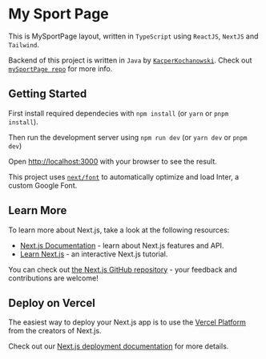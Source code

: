 # My Sport Page

This is MySportPage layout, written in `TypeScript` using `ReactJS`, `NextJS` and `Tailwind`.

Backend of this project is written in `Java` by [`KacperKochanowski`](https://github.com/KacperKochanowski). Check out [`mySportPage repo`](https://github.com/KacperKochanowski/mySportPage) for more info.

## Getting Started

First install required dependecies with `npm install` (or `yarn` or `pnpm install`).

Then run the development server using `npm run dev` (or `yarn dev` or `pnpm dev`)

Open [http://localhost:3000](http://localhost:3000) with your browser to see the result.

This project uses [`next/font`](https://nextjs.org/docs/basic-features/font-optimization) to automatically optimize and load Inter, a custom Google Font.

## Learn More

To learn more about Next.js, take a look at the following resources:

- [Next.js Documentation](https://nextjs.org/docs) - learn about Next.js features and API.
- [Learn Next.js](https://nextjs.org/learn) - an interactive Next.js tutorial.

You can check out [the Next.js GitHub repository](https://github.com/vercel/next.js/) - your feedback and contributions are welcome!

## Deploy on Vercel

The easiest way to deploy your Next.js app is to use the [Vercel Platform](https://vercel.com/new?utm_medium=default-template&filter=next.js&utm_source=create-next-app&utm_campaign=create-next-app-readme) from the creators of Next.js.

Check out our [Next.js deployment documentation](https://nextjs.org/docs/deployment) for more details.
